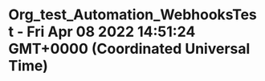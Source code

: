 # Org_test_Automation_WebhooksTest - Fri Apr 08 2022 14:51:24 GMT+0000 (Coordinated Universal Time)
